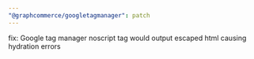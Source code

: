 ```yaml
---
"@graphcommerce/googletagmanager": patch
---
```


fix: Google tag manager noscript tag would output escaped html causing hydration errors
